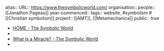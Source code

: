alias::
URL:: https://www.thesymbolicworld.com/
organisation::
people:: [[Jonathon Pageau]] 
year-commenced::
tags:: website, #symbolism #[[Christian symbolism]]
project:: [[AMT]], [[Metamechanica]] 
public:: true

- [HOME - The Symbolic World](https://www.thesymbolicworld.com/)
-
- [What Is a Miracle? - The Symbolic World](https://www.thesymbolicworld.com/content/what-is-a-miracle)
-